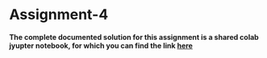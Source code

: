 # Assignment-4

#### The complete documented solution for this assignment is a shared colab jyupter notebook, for which you can find the link [here](https://colab.research.google.com/drive/1IjpGvnlhE3-9BvEZDJaj8RfkcG2tl89e?usp=sharing)
